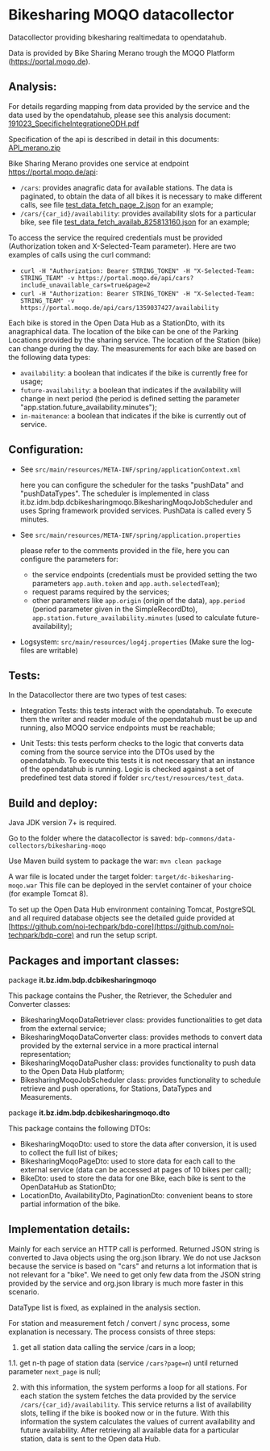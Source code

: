 Bikesharing MOQO datacollector
=========================

Datacollector providing bikesharing realtimedata to opendatahub.

Data is provided by Bike Sharing Merano trough the MOQO Platform (https://portal.moqo.de).


## Analysis:

For details regarding mapping from data provided by the service and the data used by the opendatahub, please see this analysis document:
[191023_SpecificheIntegrationeODH.pdf](documentation/191023_SpecificheIntegrationeODH.pdf)

Specification of the api is described in detail in this documents:
[API_merano.zip](documentation/API_merano.zip)

Bike Sharing Merano provides one service at endpoint https://portal.moqo.de/api:
  - `/cars`: provides anagrafic data for available stations. The data is paginated, to obtain the data of all bikes it is necessary to make different calls, see file [test_data_fetch_page_2.json](src/test/resources/test_data/test_data_fetch_page_2.json) for an example;
  - `/cars/{car_id}/availability`: provides availability slots for a particular bike, see file [test_data_fetch_availab_825813160.json](src/test/resources/test_data/test_data_fetch_availab_825813160.json) for an example;

To access the service the required credentials must be provided (Authorization token and X-Selected-Team parameter).
Here are two examples of calls using the curl command:
  - `curl -H "Authorization: Bearer STRING_TOKEN" -H "X-Selected-Team: STRING_TEAM" -v https://portal.moqo.de/api/cars?include_unavailable_cars=true&page=2`
  - `curl -H "Authorization: Bearer STRING_TOKEN" -H "X-Selected-Team: STRING_TEAM" -v https://portal.moqo.de/api/cars/1359037427/availability`

Each bike is stored in the Open Data Hub as a StationDto, with its anagraphical data. The location of the bike can be one of the Parking Locations provided by the sharing service. The location of the Station (bike) can change during the day. The measurements for each bike are based on the following data types:
  - `availability`: a boolean that indicates if the bike is currently free for usage;
  - `future-availability`: a boolean that indicates if the availability will change in next period (the period is defined setting the parameter "app.station.future_availability.minutes");
  - `in-maitenance`: a boolean that indicates if the bike is currently out of service.

## Configuration:
  - See `src/main/resources/META-INF/spring/applicationContext.xml`

    here you can configure the scheduler for the tasks "pushData" and "pushDataTypes". The scheduler is implemented in class it.bz.idm.bdp.dcbikesharingmoqo.BikesharingMoqoJobScheduler and uses Spring framework provided services. PushData is called every 5 minutes. 

  - See `src/main/resources/META-INF/spring/application.properties`

    please refer to the comments provided in the file, here you can configure the parameters for:
    - the service endpoints (credentials must be provided setting the two parameters `app.auth.token` and `app.auth.selectedTeam`);
    - request params required by the services;
    - other parameters like `app.origin` (origin of the data), `app.period` (period parameter given in the SimpleRecordDto), `app.station.future_availability.minutes` (used to calculate future-availability);


  - Logsystem: `src/main/resources/log4j.properties` (Make sure the log-files are writable)


## Tests:

In the Datacollector there are two types of test cases:

 - Integration Tests: this tests interact with the opendatahub. To execute them the writer and reader module of the opendatahub must be up and running, also MOQO service endpoints must be reachable;


 - Unit Tests: this tests perform checks to the logic that converts data coming from the source service into the DTOs used by the opendatahub. To execute this tests it is not necessary that an instance of the opendatahub is running. Logic is checked against a set of predefined test data stored if folder `src/test/resources/test_data`.


## Build and deploy:

Java JDK version 7+ is required.

Go to the folder where the datacollector is saved: `bdp-commons/data-collectors/bikesharing-moqo`

Use Maven build system to package the war: `mvn clean package`

A war file is located under the target folder: `target/dc-bikesharing-moqo.war`
This file can be deployed in the servlet container of your choice (for example Tomcat 8).

To set up the Open Data Hub environment containing Tomcat, PostgreSQL and all required database objects see the detailed guide provided at [https://github.com/noi-techpark/bdp-core](https://github.com/noi-techpark/bdp-core) and run the setup script.


## Packages and important classes:

package **it.bz.idm.bdp.dcbikesharingmoqo**

This package contains the Pusher, the Retriever, the Scheduler and Converter classes:
 - BikesharingMoqoDataRetriever class: provides functionalities to get data from the external service;
 - BikesharingMoqoDataConverter class: provides methods to convert data provided by the external service in a more practical internal representation;
 - BikesharingMoqoDataPusher class: provides functionality to push data to the Open Data Hub platform;
 - BikesharingMoqoJobScheduler class: provides functionality to schedule retrieve and push operations, for Stations, DataTypes and Measurements.

package **it.bz.idm.bdp.dcbikesharingmoqo.dto**

This package contains the following DTOs:
 - BikesharingMoqoDto: used to store the data after conversion, it is used to collect the full list of bikes;
 - BikesharingMoqoPageDto: used to store data for each call to the external service (data can be accessed at pages of 10 bikes per call);
 - BikeDto: used to store the data for one Bike, each bike is sent to the OpenDataHub as StationDto;
 - LocationDto, AvailabilityDto, PaginationDto: convenient beans to store partial information of the bike.


## Implementation details:

Mainly for each service an HTTP call is performed. Returned JSON string is converted to Java objects using the org.json library. We do not use Jackson because the service is based on "cars" and returns a lot information that is not relevant for a "bike". We need to get only few data from the JSON string provided by the service and org.json library is much more faster in this scenario.

DataType list is fixed, as explained in the analysis section.

For station and measurement fetch / convert / sync process, some explanation is necessary. The process consists of three steps:
  1. get all station data calling the service /cars in a loop;

  1.1. get n-th page of station data (service `/cars?page=n`) until returned parameter `next_page` is null;

  2. with this information, the system performs a loop for all stations. 
     For each station the system fetches the data provided by the service `/cars/{car_id}/availability`. 
     This service returns a list of availability slots, telling if the bike is booked now or in the future. 
     With this information the system calculates the values of current availability and future availability.
     After retrieving all available data for a particular station, data is sent to the Open data Hub. 




